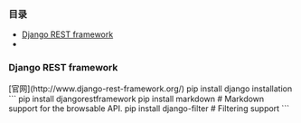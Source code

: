 ### 目录
- [Django REST framework](#download)
- 


<h3 id="download"/>Django REST framework</h3>
[官网](http://www.django-rest-framework.org/)
pip install django
installation
```
pip install djangorestframework
pip install markdown       # Markdown support for the browsable API.
pip install django-filter  # Filtering support
```